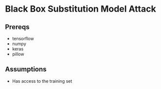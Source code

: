 # Black Box Substitution Model Attack

## Prereqs
* tensorflow
* numpy
* keras
* pillow

## Assumptions
* Has access to the training set
